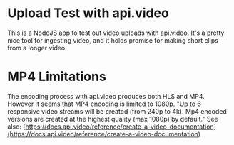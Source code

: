 # Upload Test with api.video  
This is a NodeJS app to test out video uploads with [api.video](https://docs.api.video/reference/post_videos-videoid-source). It's a pretty nice tool for ingesting video, and it holds promise for making short clips from a longer video.

# MP4 Limitations
The encoding process with api.video produces both HLS and MP4. However It seems that MP4 encoding is limited to 1080p. "Up to 6 responsive video streams will be created (from 240p to 4k). Mp4 encoded versions are created at the highest quality (max 1080p) by default." See also: [https://docs.api.video/reference/create-a-video-documentation](https://docs.api.video/reference/create-a-video-documentation)
